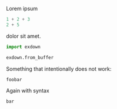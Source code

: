 Lorem ipsum
```python
1 + 2 + 3
2 + 5
```
dolor sit amet.
```python
import exdown

exdown.from_buffer
```
Something that intentionally does not work:
```bash
foobar
```
Again with syntax
<!--exdown-skip-->
```python
bar
```

